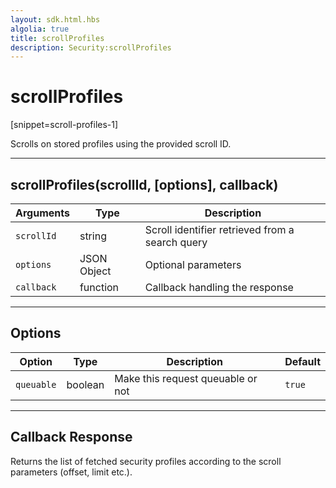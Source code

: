 ```yaml
---
layout: sdk.html.hbs
algolia: true
title: scrollProfiles
description: Security:scrollProfiles
---
```

  

# scrollProfiles
[snippet=scroll-profiles-1]

Scrolls on stored profiles using the provided scroll ID.

---

## scrollProfiles(scrollId, [options], callback)

| Arguments | Type | Description |
|---------------|---------|----------------------------------------|
| ``scrollId`` | string | Scroll identifier retrieved from a search query |
| ``options`` | JSON Object | Optional parameters |
| ``callback`` | function | Callback handling the response |

---

## Options

| Option | Type | Description | Default |
|---------------|---------|----------------------------------------|---------|
| ``queuable`` | boolean | Make this request queuable or not  | ``true`` |

---

## Callback Response

Returns the list of fetched security profiles according to the scroll parameters (offset, limit etc.).
